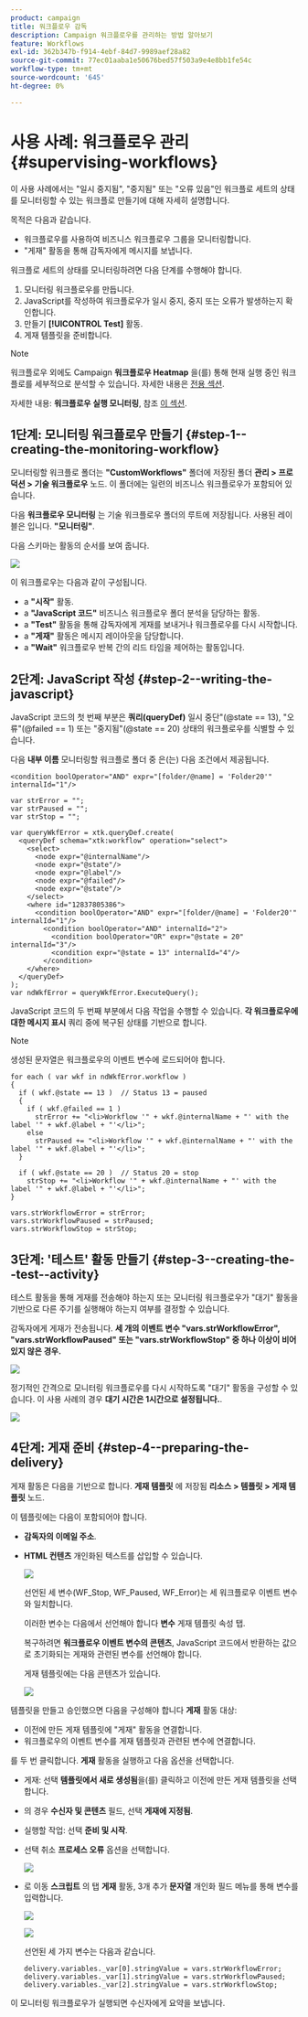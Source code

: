 ```yaml
---
product: campaign
title: 워크플로우 감독
description: Campaign 워크플로우를 관리하는 방법 알아보기
feature: Workflows
exl-id: 362b347b-f914-4ebf-84d7-9989aef28a82
source-git-commit: 77ec01aaba1e50676bed57f503a9e4e8bb1fe54c
workflow-type: tm+mt
source-wordcount: '645'
ht-degree: 0%

---
```


# 사용 사례: 워크플로우 관리{#supervising-workflows}

이 사용 사례에서는 &quot;일시 중지됨&quot;, &quot;중지됨&quot; 또는 &quot;오류 있음&quot;인 워크플로 세트의 상태를 모니터링할 수 있는 워크플로 만들기에 대해 자세히 설명합니다.

목적은 다음과 같습니다.

* 워크플로우를 사용하여 비즈니스 워크플로우 그룹을 모니터링합니다.
* &quot;게재&quot; 활동을 통해 감독자에게 메시지를 보냅니다.

워크플로 세트의 상태를 모니터링하려면 다음 단계를 수행해야 합니다.

1. 모니터링 워크플로우를 만듭니다.
1. JavaScript를 작성하여 워크플로우가 일시 중지, 중지 또는 오류가 발생하는지 확인합니다.
1. 만들기 **[!UICONTROL Test]** 활동.
1. 게재 템플릿을 준비합니다.

>[!NOTE]
>
>워크플로우 외에도 Campaign **워크플로우 Heatmap** 을(를) 통해 현재 실행 중인 워크플로를 세부적으로 분석할 수 있습니다. 자세한 내용은 [전용 섹션](heatmap.md).
>
>자세한 내용: **워크플로우 실행 모니터링**, 참조 [이 섹션](monitor-workflow-execution.md).

## 1단계: 모니터링 워크플로우 만들기 {#step-1--creating-the-monitoring-workflow}

모니터링할 워크플로 폴더는 **&quot;CustomWorkflows&quot;** 폴더에 저장된 폴더 **관리 > 프로덕션 > 기술 워크플로우** 노드. 이 폴더에는 일련의 비즈니스 워크플로우가 포함되어 있습니다.

다음 **워크플로우 모니터링** 는 기술 워크플로우 폴더의 루트에 저장됩니다. 사용된 레이블은 입니다. **&quot;모니터링&quot;**.

다음 스키마는 활동의 순서를 보여 줍니다.

![](assets/uc_monitoring_workflow_overview.png)

이 워크플로우는 다음과 같이 구성됩니다.

* a **&quot;시작&quot;** 활동.
* a **&quot;JavaScript 코드&quot;** 비즈니스 워크플로우 폴더 분석을 담당하는 활동.
* a **&quot;Test&quot;** 활동을 통해 감독자에게 게재를 보내거나 워크플로우를 다시 시작합니다.
* a **&quot;게재&quot;** 활동은 메시지 레이아웃을 담당합니다.
* a **&quot;Wait&quot;** 워크플로우 반복 간의 리드 타임을 제어하는 활동입니다.

## 2단계: JavaScript 작성 {#step-2--writing-the-javascript}

JavaScript 코드의 첫 번째 부분은 **쿼리(queryDef)** 일시 중단&quot;(@state == 13), &quot;오류&quot;(@failed == 1) 또는 &quot;중지됨&quot;(@state == 20) 상태의 워크플로우를 식별할 수 있습니다.

다음 **내부 이름** 모니터링할 워크플로 폴더 중 은(는) 다음 조건에서 제공됩니다.

```
<condition boolOperator="AND" expr="[folder/@name] = 'Folder20'" internalId="1"/>
```

```
var strError = "";
var strPaused = "";
var strStop = "";

var queryWkfError = xtk.queryDef.create(
  <queryDef schema="xtk:workflow" operation="select">
    <select>
      <node expr="@internalName"/>
      <node expr="@state"/>
      <node expr="@label"/>
      <node expr="@failed"/>
      <node expr="@state"/>   
    </select>
    <where id="12837805386">
      <condition boolOperator="AND" expr="[folder/@name] = 'Folder20'" internalId="1"/>
        <condition boolOperator="AND" internalId="2">
          <condition boolOperator="OR" expr="@state = 20" internalId="3"/>
          <condition expr="@state = 13" internalId="4"/>
        </condition>  
    </where>
  </queryDef>
);
var ndWkfError = queryWkfError.ExecuteQuery(); 
```

JavaScript 코드의 두 번째 부분에서 다음 작업을 수행할 수 있습니다. **각 워크플로우에 대한 메시지 표시** 쿼리 중에 복구된 상태를 기반으로 합니다.

>[!NOTE]
>
>생성된 문자열은 워크플로우의 이벤트 변수에 로드되어야 합니다.

```
for each ( var wkf in ndWkfError.workflow ) 
{
  if ( wkf.@state == 13 )  // Status 13 = paused
  {
    if ( wkf.@failed == 1 )
      strError += "<li>Workflow '" + wkf.@internalName + "' with the label '" + wkf.@label + "'</li>";
    else
      strPaused += "<li>Workflow '" + wkf.@internalName + "' with the label '" + wkf.@label + "'</li>";
  }
  
  if ( wkf.@state == 20 )  // Status 20 = stop
    strStop += "<li>Workflow '" + wkf.@internalName + "' with the label '" + wkf.@label + "'</li>";
}

vars.strWorkflowError = strError;
vars.strWorkflowPaused = strPaused;
vars.strWorkflowStop = strStop;
```

## 3단계: &#39;테스트&#39; 활동 만들기 {#step-3--creating-the--test--activity}

테스트 활동을 통해 게재를 전송해야 하는지 또는 모니터링 워크플로우가 &quot;대기&quot; 활동을 기반으로 다른 주기를 실행해야 하는지 여부를 결정할 수 있습니다.

감독자에게 게재가 전송됩니다. **세 개의 이벤트 변수 &quot;vars.strWorkflowError&quot;, &quot;vars.strWorkflowPaused&quot; 또는 &quot;vars.strWorkflowStop&quot; 중 하나 이상이 비어 있지 않은 경우.**

![](assets/uc_monitoring_workflow_test.png)

정기적인 간격으로 모니터링 워크플로우를 다시 시작하도록 &quot;대기&quot; 활동을 구성할 수 있습니다. 이 사용 사례의 경우 **대기 시간은 1시간으로 설정됩니다.**.

![](assets/uc_monitoring_workflow_attente.png)

## 4단계: 게재 준비 {#step-4--preparing-the-delivery}

게재 활동은 다음을 기반으로 합니다. **게재 템플릿** 에 저장됨 **리소스 > 템플릿 > 게재 템플릿** 노드.

이 템플릿에는 다음이 포함되어야 합니다.

* **감독자의 이메일 주소**.
* **HTML 컨텐츠** 개인화된 텍스트를 삽입할 수 있습니다.

  ![](assets/uc_monitoring_workflow_variables_diffusion.png)

  선언된 세 변수(WF_Stop, WF_Paused, WF_Error)는 세 워크플로우 이벤트 변수와 일치합니다.

  이러한 변수는 다음에서 선언해야 합니다 **변수** 게재 템플릿 속성 탭.

  복구하려면 **워크플로우 이벤트 변수의 콘텐츠**, JavaScript 코드에서 반환하는 값으로 초기화되는 게재와 관련된 변수를 선언해야 합니다.

  게재 템플릿에는 다음 콘텐츠가 있습니다.

  ![](assets/uc_monitoring_workflow_model_diffusion.png)

템플릿을 만들고 승인했으면 다음을 구성해야 합니다 **게재** 활동 대상:

* 이전에 만든 게재 템플릿에 &quot;게재&quot; 활동을 연결합니다.
* 워크플로우의 이벤트 변수를 게재 템플릿과 관련된 변수에 연결합니다.

를 두 번 클릭합니다. **게재** 활동을 실행하고 다음 옵션을 선택합니다.

* 게재: 선택 **템플릿에서 새로 생성됨**&#x200B;을(를) 클릭하고 이전에 만든 게재 템플릿을 선택합니다.
* 의 경우 **수신자 및 콘텐츠** 필드, 선택 **게재에 지정됨**.
* 실행할 작업: 선택 **준비 및 시작**.
* 선택 취소 **프로세스 오류** 옵션을 선택합니다.

  ![](assets/uc_monitoring_workflow_optionmodel.png)

* 로 이동 **스크립트** 의 탭 **게재** 활동, 3개 추가 **문자열** 개인화 필드 메뉴를 통해 변수를 입력합니다.

  ![](assets/uc_monitoring_workflow_selectlinkvariables.png)

  ![](assets/uc_monitoring_workflow_linkvariables.png)

  선언된 세 가지 변수는 다음과 같습니다.

  ```
  delivery.variables._var[0].stringValue = vars.strWorkflowError;
  delivery.variables._var[1].stringValue = vars.strWorkflowPaused;
  delivery.variables._var[2].stringValue = vars.strWorkflowStop; 
  ```

이 모니터링 워크플로우가 실행되면 수신자에게 요약을 보냅니다.
